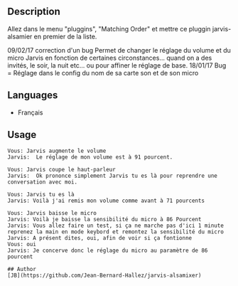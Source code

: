 <!---
IMPORTANT
=========
This README.md is displayed in the WebStore as well as within Jarvis app
Please do not change the structure of this file
Fill-in Description, Usage & Author sections
Make sure to rename the [en] folder into the language code your plugin is written in (ex: fr, es, de, it...)
For multi-language plugin:
- clone the language directory and translate commands/functions.sh
- optionally write the Description / Usage sections in several languages
-->
## Description
Allez dans le menu "pluggins", "Matching Order" et mettre ce pluggin jarvis-alsamier en premier de la liste.

09/02/17 correction d'un bug
Permet de changer le réglage du volume et du micro Jarvis en fonction de certaines circonstances... quand on a des invités, le soir, la nuit etc... ou pour affiner le réglage de base.
18/01/17 Bug = Réglage dans le config du nom de sa carte son et de son micro

## Languages

* Français

## Usage
```
Vous: Jarvis augmente le volume
Jarvis:  Le réglage de mon volume est à 91 pourcent.

Vous: Jarvis coupe le haut-parleur
Jarvis:  Ok prononce simplement Jarvis tu es là pour reprendre une conversation avec moi.

Vous: Jarvis tu es là
Jarvis: Voilà j'ai remis mon volume comme avant à 71 pourcents

Vous: Jarvis baisse le micro
Jarvis: Voilà je baisse la sensibilité du micro à 86 Pourcent
Jarvis: Vous allez faire un test, si ça ne marche pas d'ici 1 minute reprenez la main en mode keybord et remontez la sensibilité du micro
Jarvis: A présent dites, oui, afin de voir si ça fontionne
Vous: oui
Jarvis: Je concerve donc le réglage du micro au paramètre de 86 pourcent

## Author
[JB](https://github.com/Jean-Bernard-Hallez/jarvis-alsamixer)
